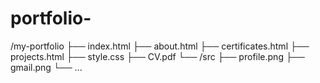 # portfolio-
/my-portfolio ├── index.html ├── about.html ├── certificates.html ├── projects.html ├── style.css ├── CV.pdf └── /src     ├── profile.png     ├── gmail.png     └── ...

